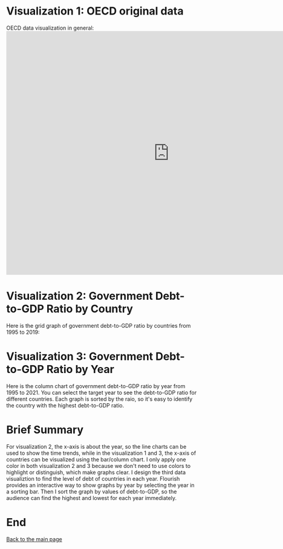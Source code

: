 # Visualization 1: OECD original data
OECD data visualization in general:<iframe src="https://data.oecd.org/chart/6Ogf" width="860" height="645" style="border: 0" mozallowfullscreen="true" webkitallowfullscreen="true" allowfullscreen="true"><a href="https://data.oecd.org/chart/6Ogf" target="_blank">OECD Chart: General government debt, Total, % of GDP, Annual, 2021</a></iframe>

# Visualization 2: Government Debt-to-GDP Ratio by Country
Here is the grid graph of government debt-to-GDP ratio by countries from 1995 to 2019:
<div class="flourish-embed flourish-chart" data-src="visualisation/11153993"><script src="https://public.flourish.studio/resources/embed.js"></script></div>

# Visualization 3: Government Debt-to-GDP Ratio by Year
Here is the column chart of government debt-to-GDP ratio by year from 1995 to 2021. You can select the target year to see the debt-to-GDP ratio for different countries. Each graph is sorted by the raio, so it's easy to identify the country with the highest debt-to-GDP ratio.
<div class="flourish-embed flourish-chart" data-src="visualisation/11154326"><script src="https://public.flourish.studio/resources/embed.js"></script></div>

# Brief Summary
For visualization 2, the x-axis is about the year, so the line charts can be used to show the time trends, while in the visualization 1 and 3, the x-axis of countries can be visualized using the bar/column chart. I only apply one color in both visualization 2 and 3 because we don't need to use colors to highlight or distinguish, which make graphs clear. 
I design the third data visualiztion to find the level of debt of countries in each year. Flourish provides an interactive way to show graphs by year by selecting the year in a sorting bar. Then I sort the graph by values of debt-to-GDP, so the audience can find the highest and lowest for each year immediately. 

# End 
[Back to the main page](README.md)
